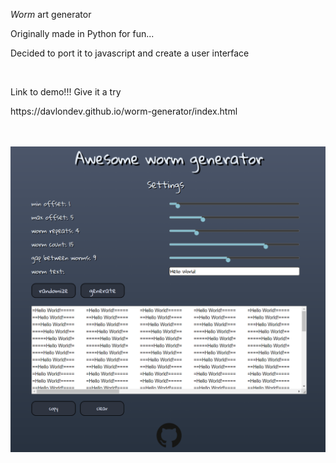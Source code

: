 <p><i>Worm</i> art generator</p>
<p>Originally made in Python for fun...</p>
<p>Decided to port it to javascript and create a user interface</p>
<br>
<p>Link to demo!!! Give it a try</p>
<p>https://davlondev.github.io/worm-generator/index.html</p>
<br>
<br>
<img src="app-screenshot.PNG" width=800>
